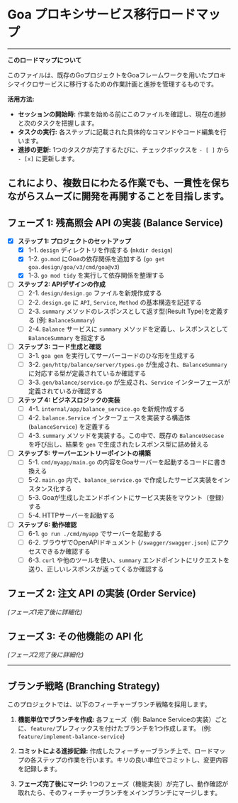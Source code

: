 # Goa プロキシサービス移行ロードマップ

---
**このロードマップについて**

このファイルは、既存のGoプロジェクトをGoaフレームワークを用いたプロキシマイクロサービスに移行するための作業計画と進捗を管理するものです。

**活用方法:**
- **セッションの開始時:** 作業を始める前にこのファイルを確認し、現在の進捗と次のタスクを把握します。
- **タスクの実行:** 各ステップに記載された具体的なコマンドやコード編集を行います。
- **進捗の更新:** 1つのタスクが完了するたびに、チェックボックスを `- [ ]` から `- [x]` に更新します。

これにより、複数日にわたる作業でも、一貫性を保ちながらスムーズに開発を再開することを目指します。
---

## フェーズ 1: 残高照会 API の実装 (Balance Service)

- [x] **ステップ 1: プロジェクトのセットアップ**
  - [x] 1-1. `design` ディレクトリを作成する (`mkdir design`)
  - [x] 1-2. `go.mod` にGoaの依存関係を追加する (`go get goa.design/goa/v3/cmd/goa@v3`)
  - [x] 1-3. `go mod tidy` を実行して依存関係を整理する

- [ ] **ステップ 2: APIデザインの作成**
  - [ ] 2-1. `design/design.go` ファイルを新規作成する
  - [ ] 2-2. `design.go` に `API`, `Service`, `Method` の基本構造を記述する
  - [ ] 2-3. `summary` メソッドのレスポンスとして返す型(Result Type)を定義する (例: `BalanceSummary`)
  - [ ] 2-4. `Balance` サービスに `summary` メソッドを定義し、レスポンスとして `BalanceSummary` を指定する

- [ ] **ステップ 3: コード生成と確認**
  - [ ] 3-1. `goa gen` を実行してサーバーコードのひな形を生成する
  - [ ] 3-2. `gen/http/balance/server/types.go` が生成され、`BalanceSummary` に対応する型が定義されているか確認する
  - [ ] 3-3. `gen/balance/service.go` が生成され、`Service` インターフェースが定義されているか確認する

- [ ] **ステップ 4: ビジネスロジックの実装**
  - [ ] 4-1. `internal/app/balance_service.go` を新規作成する
  - [ ] 4-2. `balance.Service` インターフェースを実装する構造体 (`balanceService`) を定義する
  - [ ] 4-3. `summary` メソッドを実装する。この中で、既存の `BalanceUsecase` を呼び出し、結果を `gen` で生成されたレスポンス型に詰め替える

- [ ] **ステップ 5: サーバーエントリーポイントの構築**
  - [ ] 5-1. `cmd/myapp/main.go` の内容をGoaサーバーを起動するコードに書き換える
  - [ ] 5-2. `main.go` 内で、`balance_service.go` で作成したサービス実装をインスタンス化する
  - [ ] 5-3. Goaが生成したエンドポイントにサービス実装をマウント（登録）する
  - [ ] 5-4. HTTPサーバーを起動する

- [ ] **ステップ 6: 動作確認**
  - [ ] 6-1. `go run ./cmd/myapp` でサーバーを起動する
  - [ ] 6-2. ブラウザでOpenAPIドキュメント (`/swagger/swagger.json`) にアクセスできるか確認する
  - [ ] 6-3. `curl` や他のツールを使い、`summary` エンドポイントにリクエストを送り、正しいレスポンスが返ってくるか確認する

## フェーズ 2: 注文 API の実装 (Order Service)
*(フェーズ1完了後に詳細化)*

## フェーズ 3: その他機能の API 化
*(フェーズ2完了後に詳細化)*

---
## ブランチ戦略 (Branching Strategy)

このプロジェクトでは、以下のフィーチャーブランチ戦略を採用します。

1.  **機能単位でブランチを作成:**
    各フェーズ（例: Balance Serviceの実装）ごとに、`feature/`プレフィックスを付けたブランチを1つ作成します。
    (例: `feature/implement-balance-service`)

2.  **コミットによる進捗記録:**
    作成したフィーチャーブランチ上で、ロードマップの各ステップの作業を行います。キリの良い単位でコミットし、変更内容を記録します。

3.  **フェーズ完了後にマージ:**
    1つのフェーズ（機能実装）が完了し、動作確認が取れたら、そのフィーチャーブランチをメインブランチにマージします。
